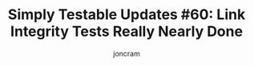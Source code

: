 ---
title: "Simply Testable Updates #60: Link Integrity Tests Really Nearly Done"
author: joncram
newsletter_meta:
    issue_number: 60th
    url: https://us5.campaign-archive1.com/?u=ac75e33d993d2b502e333ddd0&amp;id=e7fe892329
    highlights:
        - Link Integrity Tests Really Nearly Done
        - Web servers incorrectly handling HEAD requests
        - Web servers behaving differently based on the User-Agent header
    closing_sentence: Expect the next newsletter a week from now on October 16.
---